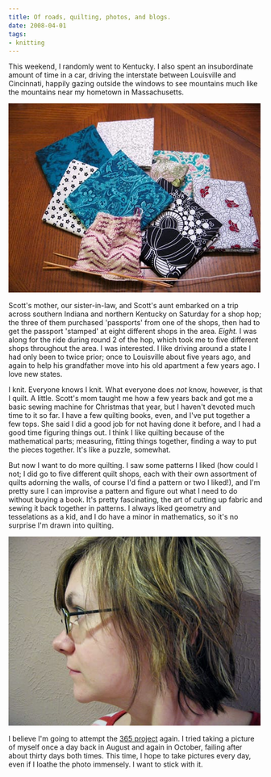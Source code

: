 ```yaml
---
title: Of roads, quilting, photos, and blogs.
date: 2008-04-01
tags:
- knitting
---
```

This weekend, I randomly went to Kentucky. I also spent an insubordinate amount of time in a car, driving the interstate between Louisville and Cincinnati, happily gazing outside the windows to see mountains much like the mountains near my hometown in Massachusetts.

![Fabric and knitting.](./images/new-fabric-and-jaywalker.jpg "I've been drawn to blues and blacks and whites recently.")

Scott's mother, our sister-in-law, and Scott's aunt embarked on a trip across southern Indiana and northern Kentucky on Saturday for a shop hop; the three of them purchased 'passports' from one of the shops, then had to get the passport 'stamped' at eight different shops in the area. *Eight.* I was along for the ride during round 2 of the hop, which took me to five different shops throughout the area. I was interested. I like driving around a state I had only been to twice prior; once to Louisville about five years ago, and again to help his grandfather move into his old apartment a few years ago. I love new states.

I knit. Everyone knows I knit. What everyone does *not* know, however, is that I quilt. A little. Scott's mom taught me how a few years back and got me a basic sewing machine for Christmas that year, but I haven't devoted much time to it so far. I have a few quilting books, even, and I've put together a few tops. She said I did a good job for not having done it before, and I had a good time figuring things out. I think I like quilting because of the mathematical parts; measuring, fitting things together, finding a way to put the pieces together. It's like a puzzle, somewhat.

But now I want to do more quilting. I saw some patterns I liked (how could I not; I did go to five different quilt shops, each with their own assortment of quilts adorning the walls, of course I'd find a pattern or two I liked!), and I'm pretty sure I can improvise a pattern and figure out what I need to do without buying a book. It's pretty fascinating, the art of cutting up fabric and sewing it back together in patterns. I always liked geometry and tesselations as a kid, and I do have a minor in mathematics, so it's no surprise I'm drawn into quilting.

![Me with blonde hair.](./images/blondeness.jpg "001.365. I hope I stick with this.")

I believe I'm going to attempt the [365 project](http://www.flickr.com/groups/project_365) again. I tried taking a picture of myself once a day back in August and again in October, failing after about thirty days both times. This time, I hope to take pictures every day, even if I loathe the photo immensely. I want to stick with it.
